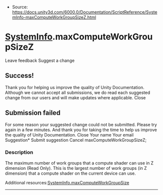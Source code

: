 * Source: https://docs.unity3d.com/6000.0/Documentation/ScriptReference/SystemInfo-maxComputeWorkGroupSizeZ.html

#  [SystemInfo](https://docs.unity3d.com/6000.0/Documentation/ScriptReference/SystemInfo.html).maxComputeWorkGroupSizeZ
Leave feedback
Suggest a change
## Success!
Thank you for helping us improve the quality of Unity Documentation. Although we cannot accept all submissions, we do read each suggested change from our users and will make updates where applicable.
Close
## Submission failed
For some reason your suggested change could not be submitted. Please <a>try again</a> in a few minutes. And thank you for taking the time to help us improve the quality of Unity Documentation.
Close
Your name Your email Suggestion* Submit suggestion
Cancel
maxComputeWorkGroupSizeZ; 
### Description
The maximum number of work groups that a compute shader can use in Z dimension (Read Only).
This is the largest number of work groups (in Z dimension) that a compute shader on the current device can use.  
  
Additional resources:[SystemInfo.maxComputeWorkGroupSize](https://docs.unity3d.com/6000.0/Documentation/ScriptReference/SystemInfo-maxComputeWorkGroupSize.html)
* * *
